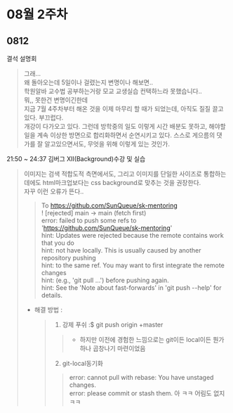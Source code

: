 # 08월 2주차

## 0812
결석 설명회
> 그래...  
> 왜 돌아오는데 5일이나 걸렸는지 변명이나 해보면..  
> 학원알바 교수법 공부하는거랑 모교 교생실습 컨택하느라 못했습니다..  
> 뭐,, 못한건 변명이긴한데  
> 지금 7월 4주차부터 해온 것을 이제 마무리 할 때가 되었는데, 아직도 질질 끌고있다. 부끄럽다.  
> 개강이 다가오고 있다. 그런데 방학중의 일도 이렇게 시간 배분도 못하고, 해야할 일을 계속 이상한 방면으로 합리화하면서 순연시키고 있다.
> 스스로 게으름의 댓가를 잘 알고있으면서도, 무엇을 위해 이렇게 있는 것인가.  


21:50 ~ 24:37
김버그 XII(Background)수강 및 실습
> 이미지는 검색 적합도적 측면에서도, 그리고 이미지를 단일한 사이즈로 통합하는데에도 html마크업보다는 css background로 맞추는 것을 권장한다.  
> 자꾸 이런 오류가 뜬다..  
>   > To https://github.com/SunQueue/sk-mentoring  
>   >  ! [rejected]        main -> main (fetch first)  
>   > error: failed to push some refs to 'https://github.com/SunQueue/sk-mentoring'  
>   > hint: Updates were rejected because the remote contains work that you do  
>   > hint: not have locally. This is usually caused by another repository pushing  
>   > hint: to the same ref. You may want to first integrate the remote changes  
>   > hint: (e.g., 'git pull ...') before pushing again.  
>   > hint: See the 'Note about fast-forwards' in 'git push --help' for details.  
>- 해결 방법  :  
>   > 1. 강제 푸쉬  :$ git push origin +master  
>   >   > - 하지만 이전에 경험한 느낌으로는 git이든 local이든 뭔가 하나 곱창나기 마련이었음  
>   > 2. git-local동기화  
>   >   > error: cannot pull with rebase: You have unstaged changes.  
>   >   > error: please commit or stash them.
>   > 아 ㅋㅋ 어림도 없지 ㅋㅋ